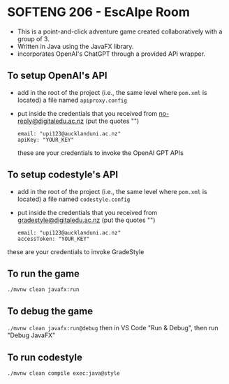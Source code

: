 # SOFTENG 206 - EscAIpe Room

- This is a point-and-click adventure game created collaboratively with a group of 3.
- Written in Java using the JavaFX library.
- incorporates OpenAI's ChatGPT through a provided API wrapper.

## To setup OpenAI's API

- add in the root of the project (i.e., the same level where `pom.xml` is located) a file named `apiproxy.config`
- put inside the credentials that you received from no-reply@digitaledu.ac.nz (put the quotes "")

  ```
  email: "upi123@aucklanduni.ac.nz"
  apiKey: "YOUR_KEY"
  ```
  these are your credentials to invoke the OpenAI GPT APIs

## To setup codestyle's API

- add in the root of the project (i.e., the same level where `pom.xml` is located) a file named `codestyle.config`
- put inside the credentials that you received from gradestyle@digitaledu.ac.nz (put the quotes "")

  ```
  email: "upi123@aucklanduni.ac.nz"
  accessToken: "YOUR_KEY"
  ```

 these are your credentials to invoke GradeStyle

## To run the game

`./mvnw clean javafx:run`

## To debug the game

`./mvnw clean javafx:run@debug` then in VS Code "Run & Debug", then run "Debug JavaFX"

## To run codestyle

`./mvnw clean compile exec:java@style`
